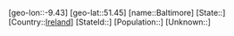 ﻿---
location: [51.45,-9.43]
type: City
tags:
- geo/City


SpocWebEntityId: 29001
isDeleted: false
confidential: public

---
[geo-lon::-9.43]
[geo-lat::51.45]
[name::Baltimore]
[State::]
[Country::[Ireland](geo/Continent/Europe/Ireland.md)]
[StateId::]
[Population::]
[Unknown::]

